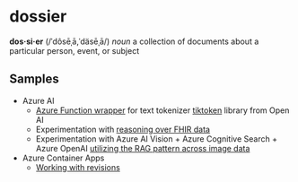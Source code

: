 # dossier
**dos·si·er** (/ˈdôsēˌā,ˈdäsēˌā/) *noun* a collection of documents about a particular person, event, or subject

## Samples

- Azure AI
  - [Azure Function wrapper](https://github.com/awkwardindustries/dossier/tree/main/samples/open-ai/tokenizer/azure-function-python-v2) for text tokenizer [tiktoken](https://github.com/openai/tiktoken) library from Open AI
  - Experimentation with [reasoning over FHIR data](https://github.com/awkwardindustries/dossier/tree/main/samples/azure-ai/experiments/fhir)
  - Experimentation with Azure AI Vision + Azure Cognitive Search + Azure OpenAI [utilizing the RAG pattern across image data](https://github.com/awkwardindustries/dossier/tree/main/samples/azure-ai/experiments/vision)
- Azure Container Apps
  - [Working with revisions](https://github.com/awkwardindustries/dossier/tree/main/samples/azure-container-apps/revisions)

